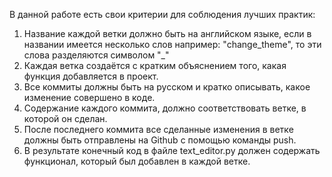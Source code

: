 В данной работе есть свои критерии для соблюдения лучших практик:
1. Название каждой ветки должно быть на английском языке, если в названии имеется несколько слов например: "change_theme", то эти слова разделяются символом "_"
2. Каждая ветка создаётся с кратким объяснением того, какая функция добавляется в проект.
3. Все коммиты должны быть на русском и кратко описывать, какое изменение совершено в коде.
4. Содержание каждого коммита, должно соответствовать ветке, в которой он сделан.
5. После последнего коммита все сделанные изменения в ветке должны быть отправлены на Github с помощью команды push.
6. В результате конечный код в файле text_editor.py должен содержать функционал, который был добавлен в каждой ветке. 
